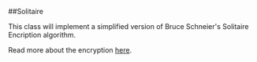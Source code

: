 ##Solitaire

This class will implement a simplified version of Bruce Schneier's Solitaire Encription algorithm.

Read more about the encryption [here](https://www.schneier.com/academic/solitaire/).